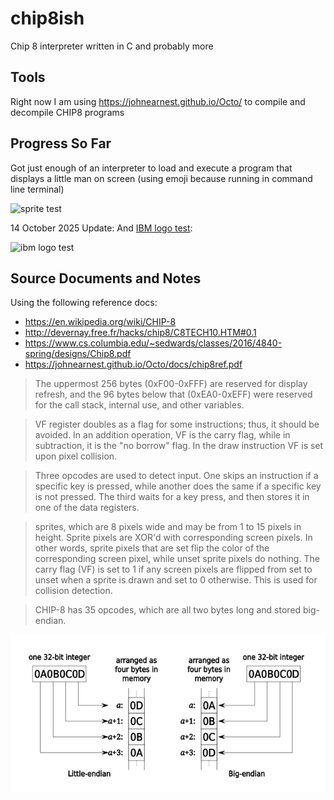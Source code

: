 # chip8ish
Chip 8 interpreter written in C and probably more

## Tools

Right now I am using https://johnearnest.github.io/Octo/ to compile and decompile CHIP8 programs

## Progress So Far

Got just enough of an interpreter to load and execute a program that displays a little man on screen (using emoji because running in command line terminal)

<img width="1281" height="697" alt="sprite test" src="https://github.com/user-attachments/assets/30593d42-2fb2-4658-9e79-8a98086e29f5" />

14 October 2025 Update: And [IBM logo test](https://github.com/Timendus/chip8-test-suite):

<img width="1029" height="617" alt="ibm logo test" src="https://github.com/user-attachments/assets/44e71459-1246-44f3-9f5b-869c36ac08a4" />



## Source Documents and Notes

Using the following reference docs:
* https://en.wikipedia.org/wiki/CHIP-8
* http://devernay.free.fr/hacks/chip8/C8TECH10.HTM#0.1
* https://www.cs.columbia.edu/~sedwards/classes/2016/4840-spring/designs/Chip8.pdf
* https://johnearnest.github.io/Octo/docs/chip8ref.pdf


> The uppermost 256 bytes (0xF00-0xFFF) are reserved for display refresh, and the 96 bytes below that (0xEA0-0xEFF) were reserved for the call stack, internal use, and other variables.

> VF register doubles as a flag for some instructions; thus, it should be avoided. In an addition operation, VF is the carry flag, while in subtraction, it is the "no borrow" flag. In the draw instruction VF is set upon pixel collision.

> Three opcodes are used to detect input. One skips an instruction if a specific key is pressed, while another does the same if a specific key is not pressed. The third waits for a key press, and then stores it in one of the data registers.

>  sprites, which are 8 pixels wide and may be from 1 to 15 pixels in height. Sprite pixels are XOR'd with corresponding screen pixels. In other words, sprite pixels that are set flip the color of the corresponding screen pixel, while unset sprite pixels do nothing. The carry flag (VF) is set to 1 if any screen pixels are flipped from set to unset when a sprite is drawn and set to 0 otherwise. This is used for collision detection.

> CHIP-8 has 35 opcodes, which are all two bytes long and stored big-endian.

![Big End](image.png)
